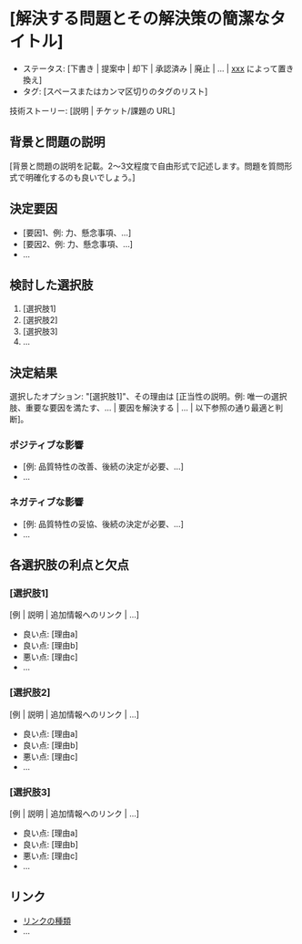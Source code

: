 # [解決する問題とその解決策の簡潔なタイトル]

- ステータス: [下書き | 提案中 | 却下 | 承認済み | 廃止 | … | [xxx](yyyymmdd-xxx.md) によって置き換え] <!-- 任意 -->
- タグ: [スペースまたはカンマ区切りのタグのリスト] <!-- 任意 -->

技術ストーリー: [説明 | チケット/課題の URL] <!-- 任意 -->

## 背景と問題の説明

[背景と問題の説明を記載。2～3文程度で自由形式で記述します。問題を質問形式で明確化するのも良いでしょう。]

## 決定要因 <!-- 任意 -->

- [要因1、例: 力、懸念事項、…]
- [要因2、例: 力、懸念事項、…]
- … <!-- 要因の数は可変 -->

## 検討した選択肢

1. [選択肢1]
1. [選択肢2]
1. [選択肢3]
1. … <!-- 選択肢の数は可変 -->

## 決定結果

選択したオプション: "[選択肢1]"、その理由は [正当性の説明。例: 唯一の選択肢、重要な要因を満たす、… | 要因を解決する | … | 以下参照の通り最適と判断]。

### ポジティブな影響 <!-- 任意 -->

- [例: 品質特性の改善、後続の決定が必要、…]
- …

### ネガティブな影響 <!-- 任意 -->

- [例: 品質特性の妥協、後続の決定が必要、…]
- …

## 各選択肢の利点と欠点 <!-- 任意 -->

### [選択肢1]

[例 | 説明 | 追加情報へのリンク | …] <!-- 任意 -->

- 良い点: [理由a]
- 良い点: [理由b]
- 悪い点: [理由c]
- … <!-- 利点と欠点の数は可変 -->

### [選択肢2]

[例 | 説明 | 追加情報へのリンク | …] <!-- 任意 -->

- 良い点: [理由a]
- 良い点: [理由b]
- 悪い点: [理由c]
- … <!-- 利点と欠点の数は可変 -->

### [選択肢3]

[例 | 説明 | 追加情報へのリンク | …] <!-- 任意 -->

- 良い点: [理由a]
- 良い点: [理由b]
- 悪い点: [理由c]
- … <!-- 利点と欠点の数は可変 -->

## リンク <!-- 任意 -->

- [リンクの種類](リンク先) <!-- 例: [xxx](yyyymmdd-xxx.md) によって改訂 -->
- … <!-- リンクの数は可変 -->
